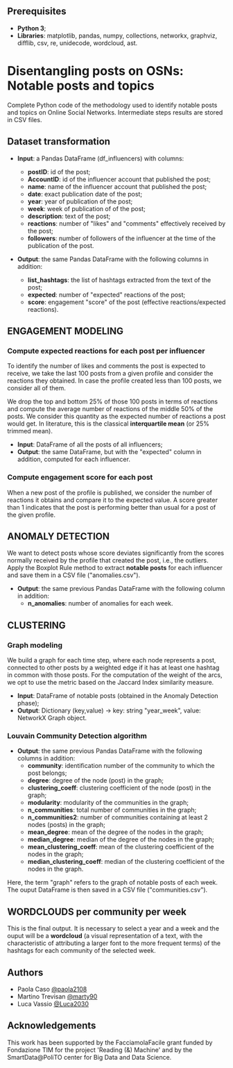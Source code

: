 
## Prerequisites

* **Python 3**;
* **Libraries**: matplotlib, pandas, numpy, collections, networkx, graphviz, difflib, csv, re, unidecode, wordcloud, ast.

# Disentangling posts on OSNs: Notable posts and topics

Complete Python code of the methodology used to identify notable posts and topics on Online Social Networks.
Intermediate steps results are stored in CSV files.

## Dataset transformation

* **Input**: a Pandas DataFrame (df_influencers) with columns:
    * **postID**: id of the post;
    * **AccountID**: id of the influencer account that published the post;
    * **name**: name of the influencer account that published the post;
    * **date**: exact publication date of the post;
    * **year**: year of publication of the post;
    * **week**: week of publication of of the post;
    * **description**: text of the post;
    * **reactions**: number of "likes" and "comments" effectively received by the post;
    * **followers**: number of followers of the influencer at the time of the publication of the post.
    
    
* **Output**: the same Pandas DataFrame with the following columns in addition:
    * **list_hashtags**: the list of hashtags extracted from the text of the post;
    * **expected**: number of "expected" reactions of the post;
    * **score**: engagement "score" of the post (effective reactions/expected reactions).

## ENGAGEMENT MODELING

### Compute expected reactions for each post per influencer

To identify the number of likes and comments the post is expected to receive, we take the last 100 posts from a given profile and consider the reactions they obtained. In case the profile created less than 100 posts, we consider all of them.

We drop the top and bottom 25% of those 100 posts in terms of reactions and compute the average number of reactions of the middle 50% of the posts.
We consider this quantity as the expected number of reactions a post would get. 
In literature, this is the classical **interquartile mean** (or 25% trimmed mean).

* **Input**: DataFrame of all the posts of all influencers;
* **Output**: the same DataFrame, but with the "expected" column in addition, computed for each influencer.

### Compute engagement score for each post

When a new post of the profile is published, we consider the number of reactions it obtains and compare it to the expected value.
A score greater than 1 indicates that the post is performing better than usual for a post of the given profile.

## ANOMALY DETECTION

We want to detect posts whose score deviates significantly from the scores normally received by the profile that created the post, i.e., the outliers.
Apply the Boxplot Rule method to extract **notable posts** for each influencer and save them in a CSV file ("anomalies.csv").
* **Output**: the same previous Pandas DataFrame with the following column in addition:
    * **n_anomalies**: number of anomalies for each week.

## CLUSTERING 

### Graph modeling

We build a graph for each time step, where each node represents a post, connected to other posts by a weighted edge if it has at least one hashtag in common with those posts. For the computation of the weight of the arcs, we opt to use the metric based on the Jaccard Index similarity measure.
* **Input**:  DataFrame of notable posts (obtained in the Anomaly Detection phase);
* **Output**: Dictionary (key,value) -> key:   string "year_week", value: NetworkX Graph object.

### Louvain Community Detection algorithm

* **Output**: the same previous Pandas DataFrame with the following columns in addition:
    * **community**: identification number of the community to which the post belongs;
    * **degree**: degree of the node (post) in the graph;
    * **clustering_coeff**: clustering coefficient of the node (post) in the graph;
    * **modularity**: modularity of the communities in the graph;
    * **n_communities**: total number of communities in the graph;
    * **n_communities2**: number of communities containing at least 2 nodes (posts) in the graph;
    * **mean_degree**: mean of the degree of the nodes in the graph;
    * **median_degree**: median of the degree of the nodes in the graph;
    * **mean_clustering_coeff**: mean of the clustering coefficient of the nodes in the graph;
    * **median_clustering_coeff**: median of the clustering coefficient of the nodes in the graph.
    
Here, the term "graph" refers to the graph of notable posts of each week.
The ouput DataFrame is then saved in a CSV file ("communities.csv").

## WORDCLOUDS per community per week

This is the final output. It is necessary to select a year and a week and the ouput will be a **wordcloud** (a visual representation of a text, with the characteristic of attributing a larger font to the more frequent terms) of the hashtags for each community of the selected week.
## Authors

- Paola Caso [@paola2108](https://github.com/paola2108)
- Martino Trevisan [@marty90](https://github.com/marty90)
- Luca Vassio [@Luca2030](https://github.com/Luca2030)


## Acknowledgements

This work has been supported by the FacciamolaFacile grant funded by Fondazione TIM for the project 'Reading (\&) Machine' and by the SmartData@PoliTO center for Big Data and Data Science.

